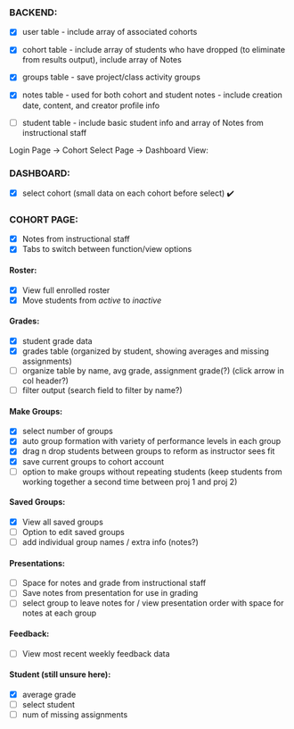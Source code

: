 ### BACKEND:
- [x] user table - include array of associated cohorts
- [x] cohort table - include array of students who have dropped (to eliminate from results output), include array of Notes
- [x] groups table - save project/class activity groups 
- [x] notes table - used for both cohort and student notes - include creation date, content, and creator profile info
- [ ] student table - include basic student info and array of Notes from instructional staff


Login Page -> Cohort Select Page -> Dashboard View:
### DASHBOARD:
- [x] select cohort (small data on each cohort before select) :heavy_check_mark:

### COHORT PAGE:
- [x] Notes from instructional staff
- [x] Tabs to switch between function/view options 

#### Roster:
- [x] View full enrolled roster
- [x] Move students from _active_ to _inactive_
#### Grades:
- [x] student grade data
- [x] grades table (organized by student, showing averages and missing assignments)
- [ ] organize table by name, avg grade, assignment grade(?) (click arrow in col header?)
- [ ] filter output (search field to filter by name?)

#### Make Groups:
- [x] select number of groups
- [x] auto group formation with variety of performance levels in each group
- [x] drag n drop students between groups to reform as instructor sees fit
- [x] save current groups to cohort account
- [ ] option to make groups without repeating students (keep students from working together a second time between proj 1 and proj 2)

#### Saved Groups:
- [x] View all saved groups
- [ ] Option to edit saved groups
- [ ] add individual group names / extra info (notes?)

#### Presentations:
- [ ] Space for notes and grade from instructional staff
- [ ] Save notes from presentation for use in grading 
- [ ] select group to leave notes for / view presentation order with space for notes at each group

#### Feedback:
- [ ] View most recent weekly feedback data

#### Student (still unsure here):
- [x] average grade
- [ ] select student
- [ ] num of missing assignments